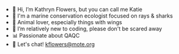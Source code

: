 - 👋 Hi, I’m Kathryn Flowers, but you can call me Katie
- 🦈 I'm a marine conservation ecologist focused on rays & sharks
- 🦇 Animal lover, especially things with wings
- 👻 I’m relatively new to coding, please don't be scared away
- 📊 Passionate about QAQC
- 📧 Let's chat! kflowers@mote.org

<!---
Kathryn-Flowers/Kathryn-Flowers is a ✨ special ✨ repository because its `README.md` (this file) appears on your GitHub profile.
You can click the Preview link to take a look at your changes.
--->
